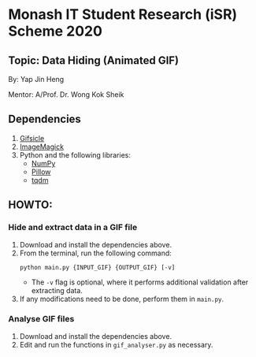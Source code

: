 # Monash IT Student Research (iSR) Scheme 2020

## Topic: Data Hiding (Animated GIF)

By: Yap Jin Heng

Mentor: A/Prof. Dr. Wong Kok Sheik

## Dependencies
1. [Gifsicle](https://github.com/kohler/gifsicle)
2. [ImageMagick](https://imagemagick.org/script/download.php)
3. Python and the following libraries:
    - [NumPy](https://numpy.org/)
    - [Pillow](https://pillow.readthedocs.io/)
    - [tqdm](https://tqdm.github.io/)

## HOWTO:

### Hide and extract data in a GIF file
1. Download and install the dependencies above.
2. From the terminal, run the following command:
    ```
    python main.py {INPUT_GIF} {OUTPUT_GIF} [-v]
    ```
    - The `-v` flag is optional, where it performs additional validation after extracting data.
3. If any modifications need to be done, perform them in `main.py`.

### Analyse GIF files
1. Download and install the dependencies above.
2. Edit and run the functions in `gif_analyser.py` as necessary.
